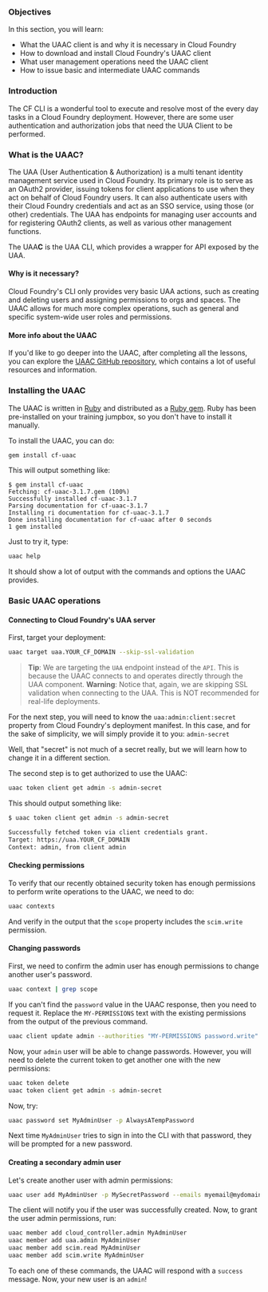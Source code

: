 ### Objectives

In this section, you will learn:

* What the UAAC client is and why it is necessary in Cloud Foundry
* How to download and install Cloud Foundry's UAAC client
* What user management operations need the UAAC client
* How to issue basic and intermediate UAAC commands

### Introduction

The CF CLI is a wonderful tool to execute and resolve most of the every day tasks in a Cloud Foundry deployment.
However, there are some user authentication and authorization jobs that need the UUA Client to be performed.
### What is the UAAC?

The UAA (User Authentication \& Authorization) is a multi tenant identity management service used in Cloud Foundry. Its primary role is to serve as an OAuth2 provider, issuing tokens for client applications to use when they act on behalf of Cloud Foundry users. It can also authenticate users with their Cloud Foundry credentials and act as an SSO service, using those (or other) credentials. The UAA has endpoints for managing user accounts and for registering OAuth2 clients, as well as various other management functions.

The UAA**C** is the UAA CLI, which provides a wrapper for API exposed by the UAA.

#### Why is it necessary?

Cloud Foundry's CLI only provides very basic UAA actions, such as creating and deleting users and assigning permissions to orgs and spaces.
The UAAC allows for much more complex operations, such as general and specific system-wide user roles and permissions.

#### More info about the UAAC

If you'd like to go deeper into the UAAC, after completing all the lessons, you can explore the [UAAC GitHub repository](https://github.com/cloudfoundry/cf-uaac), which contains a lot of useful resources and information.
### Installing the UAAC

The UAAC is written in [Ruby](http://www.ruby-lang.org) and distributed as a [Ruby gem](https://en.wikipedia.org/wiki/RubyGems). Ruby has been pre-installed on your training jumpbox, so you don't have to install it manually.

To install the UAAC, you can do:

```sh
gem install cf-uaac
```

This will output something like:

```
$ gem install cf-uaac
Fetching: cf-uaac-3.1.7.gem (100%)
Successfully installed cf-uaac-3.1.7
Parsing documentation for cf-uaac-3.1.7
Installing ri documentation for cf-uaac-3.1.7
Done installing documentation for cf-uaac after 0 seconds
1 gem installed
```

Just to try it, type:

```sh
uaac help
```

It should show a lot of output with the commands and options the UAAC provides.

### Basic UAAC operations

#### Connecting to Cloud Foundry's UAA server

First, target your deployment:

```sh
uaac target uaa.YOUR_CF_DOMAIN --skip-ssl-validation
```
> **Tip**: We are targeting the `UAA` endpoint instead of the `API`. This is because the UAAC connects to and operates directly through the UAA component.
> **Warning**: Notice that, again, we are skipping SSL validation when connecting to the UAA. This is NOT recommended for real-life deployments.

For the next step, you will need to know the `uaa:admin:client:secret` property from Cloud Foundry's deployment manifest.
In this case, and for the sake of simplicity, we will simply provide it to you: `admin-secret`

Well, that "secret" is not much of a secret really, but we will learn how to change it in a different section.

The second step is to get authorized to use the UAAC:

```sh
uaac token client get admin -s admin-secret
```

This should output something like:

```sh
$ uaac token client get admin -s admin-secret

Successfully fetched token via client credentials grant.
Target: https://uaa.YOUR_CF_DOMAIN
Context: admin, from client admin
```
#### Checking permissions

To verify that our recently obtained security token has enough permissions to perform write operations to the UAAC, we need to do:

```sh
uaac contexts
```

And verify in the output that the `scope` property includes the `scim.write` permission.

#### Changing passwords

First, we need to confirm the admin user has enough permissions to change another user's password.

```sh
uaac context | grep scope
```

If you can't find the `password` value in the UAAC response, then you need to request it.
Replace the `MY-PERMISSIONS` text with the existing permissions from the output of the previous command.

```sh
uaac client update admin --authorities "MY-PERMISSIONS password.write"
```

Now, your `admin` user will be able to change passwords. However, you will need to delete the current token to get another one with the new permissions:

```sh
uaac token delete
uaac token client get admin -s admin-secret
```

Now, try:

```sh
uaac password set MyAdminUser -p AlwaysATempPassword
```

Next time `MyAdminUser` tries to sign in into the CLI with that password, they will be prompted for a new password.

#### Creating a secondary admin user

Let's create another user with admin permissions:

```sh
uaac user add MyAdminUser -p MySecretPassword --emails myemail@mydomain.com
```

The client will notify you if the user was successfully created.
Now, to grant the user admin permissions, run:

```sh
uaac member add cloud_controller.admin MyAdminUser
uaac member add uaa.admin MyAdminUser
uaac member add scim.read MyAdminUser
uaac member add scim.write MyAdminUser
```

To each one of these commands, the UAAC will respond with a `success` message.
Now, your new user is an `admin`!
